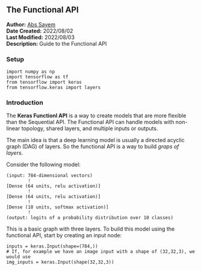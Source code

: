 ## **The Functional API**
**Author:** [Abs Sayem](https://github.com/abs-sayem)<br>
**Date Created:** 2022/08/02<br>
**Last Modified:** 2022/08/03<br>
**Description:** Guide to the Functional API

### **Setup**
```
import numpy as np
import tensorflow as tf
from tensorflow import keras
from tensorflow.keras import layers
```

### **Introduction**
The **Keras Functionl API** is a way to create models that are more flexible than the Sequential API. The Functional API can handle models with non-linear topology, shared layers, and multiple inputs or outputs.

The main idea is that a deep learning model is usually a directed acyclic graph (DAG) of layers. So the functional API is a way to build *graps of layers*.

Consider the following model:
```
(input: 784-dimensional vectors)
        !
[Dense (64 units, relu activation)]
        !
[Dense (64 units, relu activation)]
        !
[Dense (10 units, softmax activation)]
        !
(output: logits of a probability distribution over 10 classes)
```
This is a basic graph with three layers. To build this model using the functional API, start by creating an input node:
```
inputs = keras.Input(shape=(784,))
# If, for example we have an image input with a shape of (32,32,3), we would use
img_inputs = keras.Input(shape(32,32,3))
```